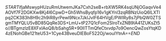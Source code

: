 $START$ifjaMswypHUzuRmUtwemJKa7Cxh2seB+rbXW5RK4sqUNjOGaqvVe4AOVf7F2DGKXw8Kj4l6CpwD+Gh5WhsByqfp16v1gKYnl3zqRBNzUioQ6ILXTlpq2CK383h8H9c2h9iR8yrPewI9Ncx7JklJvIF64HVgE/PWIRy8s7jPbQW0ZTSgmTMYQLU5vBD85QqRe3DS+LmU+tP27Q1cFom2SlroTxZNB9IA41ZUKsZt5o//BTgmzlzE8XFxIAoQ8/bSahg5R+90IITTmQfeCtxvdp7o9OencQwZosYtqKD4zENohGBe121teU53+1Cye43BveuDIEBoF522Oj/wouIYtnA==$END$